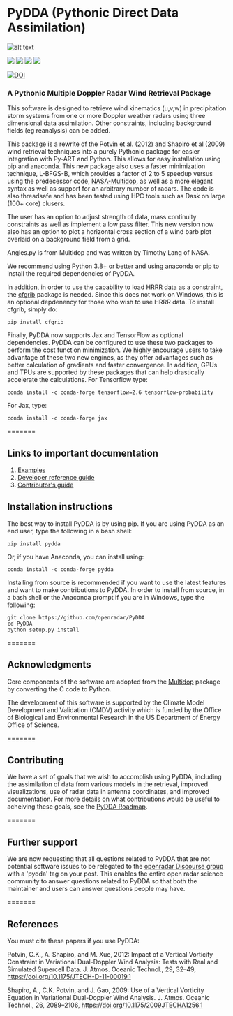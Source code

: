 # PyDDA (Pythonic Direct Data Assimilation)
![alt text](https://github.com/openradar/PyDDA/blob/pydda_devel/pydda%20logo.png "Logo Title Text 1")

[<img src="https://anaconda.org/conda-forge/pydda/badges/version.svg">](https://anaconda.org/conda-forge/pydda)
[<img src="https://anaconda.org/conda-forge/pydda/badges/downloads.svg">](https://anaconda.org/conda-forge/pydda/files)
[<img src="https://img.shields.io/travis/openradar/PyDDA.svg">](https://travis-ci.org/openradar/PyDDA)
[<img src="https://img.shields.io/badge/docs-here-green">](https://openradarscience.org/PyDDA)

[![DOI](https://zenodo.org/badge/DOI/10.5281/zenodo.3942686.svg)](https://doi.org/10.5281/zenodo.3942686)

### A Pythonic Multiple Doppler Radar Wind Retrieval Package

This software is designed to retrieve wind kinematics (u,v,w) in precipitation storm systems from
 one or more Doppler weather radars using three dimensional data assimilation. Other constraints, including
 background fields (eg reanalysis) can be added.

This package is a rewrite of the Potvin et al. (2012) and Shapiro et al (2009) wind retrieval techniques into a purely
 Pythonic package for easier integration with Py-ART and Python. This allows for easy installation using pip and anaconda.
 This new package also uses a faster minimization technique, L-BFGS-B, which provides a factor of 2 to 5 speedup versus
 using the predecessor code, [NASA-Multidop](https://github.com/nasa/MultiDop), as well as a more elegant syntax
 as well as support for an arbitrary number of radars. The code is also threadsafe and has been tested using
 HPC tools such as Dask on large (100+ core) clusers.


The user has an option to adjust strength of data, mass continuity constraints as well as implement a low pass filter.
This new version now also has an option to plot a horizontal cross section of a wind barb plot overlaid on a background
field from a grid.

Angles.py is from Multidop and was written by Timothy Lang of NASA.

We recommend using Python 3.8+ or better and using anaconda or pip to install
the required dependencies of PyDDA.

In addition, in order to use the capability to load HRRR data as a constraint, the [cfgrib](https://github.com/ecmwf/cfgrib) package is needed. Since this does not work on Windows, this is an optional depdenency for those who wish to use HRRR data. To install cfgrib, simply do:

    pip install cfgrib

Finally, PyDDA now supports Jax and TensorFlow as optional dependencies. PyDDA can be configured to use these two packages to perform the cost function minimization. We highly encourage users to take advantage of these two new engines, as they offer advantages such as better calculation of gradients and faster convergence. In addition, GPUs and TPUs are supported by these packages that can help drastically accelerate the calculations. For Tensorflow type:

    conda install -c conda-forge tensorflow=2.6 tensorflow-probability

For Jax, type:

    conda install -c conda-forge jax

=======
## Links to important documentation

1. [Examples](http://openradarscience.org/PyDDA/source/auto_examples/plot_examples.html)
2. [Developer reference guide](http://openradarscience.org/PyDDA/dev_reference/index.html)
3. [Contributor's guide](https://openradarscience.org/PyDDA/contributors_guide/index.html)


## Installation instructions
The best way to install PyDDA is by using pip.
If you are using PyDDA as an end user, type the following in a bash shell:

```
pip install pydda
```

Or, if you have Anaconda, you can install using:

```
conda install -c conda-forge pydda
```

Installing from source is recommended if you want to use the latest features and want to make contributions to PyDDA. In
order to install from source, in a bash shell or the Anaconda prompt if you are in Windows, type the following:
```
git clone https://github.com/openradar/PyDDA
cd PyDDA
python setup.py install
```

=======
## Acknowledgments
Core components of the software are adopted from the [Multidop](https://github.com/nasa/MultiDop) package by converting the C code to Python.

The development of this software is supported by the Climate Model Development and Validation (CMDV) activity which is funded by the Office of Biological and Environmental Research in the US Department of Energy Office of Science.

=======
## Contributing

We have a set of goals that we wish to accomplish using PyDDA, including the assimilation of data from various models in the retrieval,
improved visualizations, use of radar data in antenna coordinates, and improved documentation. For more details on what contributions
would be useful to acheiving these goals, see the [PyDDA Roadmap](https://github.com/openradar/PyDDA/blob/master/ROADMAP.md).

=======

## Further support

We are now requesting that all questions related to PyDDA that are not potential software issues to be
relegated to the [openradar Discourse group](openradar.discourse.group) with a 'pydda' tag on your post. This
enables the entire open radar science community to answer questions related to PyDDA so that both the maintainer
and users can answer questions people may have.

=======

## References
You must cite these papers if you use PyDDA:

Potvin, C.K., A. Shapiro, and M. Xue, 2012: Impact of a Vertical Vorticity Constraint in Variational Dual-Doppler Wind Analysis: Tests with Real and Simulated Supercell Data. J. Atmos. Oceanic Technol., 29, 32–49, https://doi.org/10.1175/JTECH-D-11-00019.1

Shapiro, A., C.K. Potvin, and J. Gao, 2009: Use of a Vertical Vorticity Equation in Variational Dual-Doppler Wind Analysis. J. Atmos. Oceanic Technol., 26, 2089–2106, https://doi.org/10.1175/2009JTECHA1256.1
